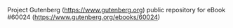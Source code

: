 Project Gutenberg (https://www.gutenberg.org) public repository for eBook #60024 (https://www.gutenberg.org/ebooks/60024)

